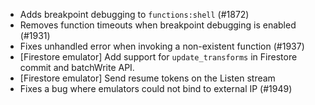 *  Adds breakpoint debugging to `functions:shell` (#1872)
*  Removes function timeouts when breakpoint debugging is enabled (#1931)
*  Fixes unhandled error when invoking a non-existent function (#1937)
*  [Firestore emulator] Add support for `update_transforms` in Firestore commit and batchWrite API.
*  [Firestore emulator] Send resume tokens on the Listen stream
*  Fixes a bug where emulators could not bind to external IP (#1949)
